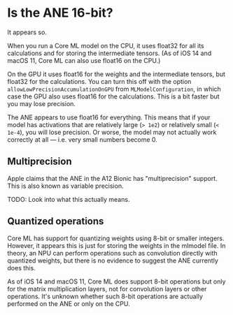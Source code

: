 # Is the ANE 16-bit?

It appears so. 

When you run a Core ML model on the CPU, it uses float32 for all its calculations and for storing the intermediate tensors. (As of iOS 14 and macOS 11, Core ML can also use float16 on the CPU.)

On the GPU it uses float16 for the weights and the intermediate tensors, but float32 for the calculations. You can turn this off with the option `allowLowPrecisionAccumulationOnGPU` from `MLModelConfiguration`, in which case the GPU also uses float16 for the calculations. This is a bit faster but you may lose precision.

The ANE appears to use float16 for everything. This means that if your model has activations that are relatively large (`> 1e2`) or relatively small (`< 1e-4`), you will lose precision. Or worse, the model may not actually work correctly at all — i.e. very small numbers become 0.

## Multiprecision

Apple claims that the ANE in the A12 Bionic has "multiprecision" support. This is also known as variable precision.

TODO: Look into what this actually means.

## Quantized operations

Core ML has support for quantizing weights using 8-bit or smaller integers. However, it appears this is just for storing the weights in the mlmodel file. In theory, an NPU can perform operations such as convolution directly with quantized weights, but there is no evidence to suggest the ANE currently does this.

As of iOS 14 and macOS 11, Core ML does support 8-bit operations but only for the matrix multiplication layers, not for convolution layers or other operations. It's unknown whether such 8-bit operations are actually performed on the ANE or only on the CPU.
